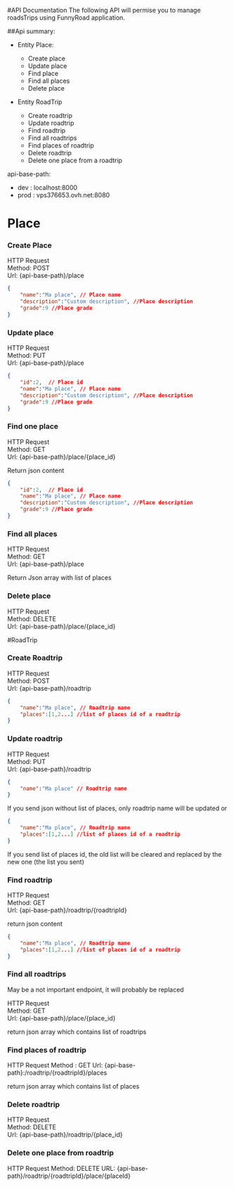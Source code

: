 #API Documentation 
The following API will permise you to manage roadsTrips using FunnyRoad application.

##Api summary:
* Entity Place:
  * Create place
  * Update place
  * Find place
  * Find all places
  * Delete place
  
* Entity RoadTrip 
  * Create roadtrip
  * Update roadtrip
  * Find roadtrip
  * Find all roadtrips
  * Find places of roadtrip
  * Delete roadtrip
  * Delete one place from a roadtrip

api-base-path:  
* dev : localhost:8000  
* prod : vps376653.ovh.net:8080    


# Place 

### Create Place
HTTP Request  
Method: POST  
Url: {api-base-path}/place  
```json
{  
	"name":"Ma place", // Place name  
	"description":"Custom description", //Place description  
	"grade":9 //Place grade  
}  
```
### Update place
HTTP Request  
Method: PUT  
Url: {api-base-path}/place  
```json
{  
	"id":2,  // Place id  
	"name":"Ma place", // Place name  
	"description":"Custom description", //Place description  
	"grade":9 //Place grade  
}  
```
### Find one place

HTTP Request  
Method: GET  
Url: {api-base-path}/place/{place_id}  

Return json content

```json
{  
	"id":2,  // Place id  
	"name":"Ma place", // Place name  
	"description":"Custom description", //Place description  
	"grade":9 //Place grade  
}  
```


### Find all places

HTTP Request  
Method: GET  
Url: {api-base-path}/place  

Return Json array with list of places

### Delete place

HTTP Request  
Method: DELETE  
Url: {api-base-path}/place/{place_id}  


#RoadTrip


### Create Roadtrip
HTTP Request  
Method: POST  
Url: {api-base-path}/roadtrip
```json
{  
	"name":"Ma place", // Roadtrip name  
	"places":[1,2...] //list of places id of a roadtrip
}  
```
### Update roadtrip
HTTP Request  
Method: PUT  
Url: {api-base-path}/roadtrip  
```json
{  
	"name":"Ma place" // Roadtrip name  
}  
```
If you send json without list of places, only roadtrip name will be updated
or  
```json
{  
	"name":"Ma place", // Roadtrip name  
	"places":[1,2...] //list of places id of a roadtrip
}  
```
If you send list of places id, the old list will be cleared and replaced by the new one (the list you sent)  

### Find  roadtrip

HTTP Request  
Method: GET  
Url: {api-base-path}/roadtrip/{roadtripId}  

return json content

```json
{  
	"name":"Ma place", // Roadtrip name  
	"places":[1,2...] //list of places id of a roadtrip
}  
```


### Find all roadtrips

May be a not important endpoint, it will probably be replaced  
  
HTTP Request  
Method: GET  
Url: {api-base-path}/place/{place_id}  

return json array which contains list of roadtrips

### Find places of roadtrip

HTTP Request
Method : GET
Url: {api-base-path}:/roadtrip/{roadtripId}/places

return json array which contains list of places

### Delete roadtrip

HTTP Request  
Method: DELETE  
Url: {api-base-path}/roadtrip/{place_id}  
 
### Delete one place from roadtrip

HTTP Request
Method: DELETE
URL: {api-base-path}/roadtrip/{roadtripId}/place/{placeId}



